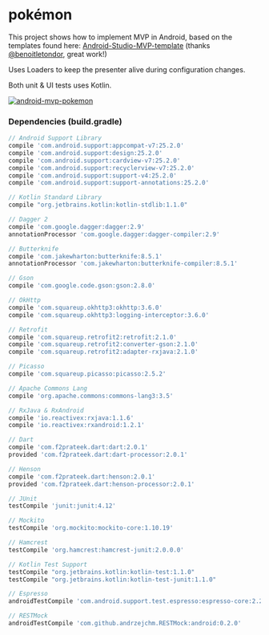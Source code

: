 # pokémon

This project shows how to implement MVP in Android, based on the templates found here: [Android-Studio-MVP-template](https://github.com/benoitletondor/Android-Studio-MVP-template/) (thanks [@benoitletondor](https://github.com/benoitletondor), great work!)

Uses Loaders to keep the presenter alive during configuration changes.

Both unit & UI tests uses Kotlin.

[![android-mvp-pokemon](http://img.youtube.com/vi/UEGBQ6V8V5s/0.jpg)](http://www.youtube.com/watch?v=UEGBQ6V8V5s)

### Dependencies (build.gradle)

```groovy
// Android Support Library
compile 'com.android.support:appcompat-v7:25.2.0'
compile 'com.android.support:design:25.2.0'
compile 'com.android.support:cardview-v7:25.2.0'
compile 'com.android.support:recyclerview-v7:25.2.0'
compile 'com.android.support:support-v4:25.2.0'
compile 'com.android.support:support-annotations:25.2.0'

// Kotlin Standard Library
compile "org.jetbrains.kotlin:kotlin-stdlib:1.1.0"

// Dagger 2
compile 'com.google.dagger:dagger:2.9'
annotationProcessor 'com.google.dagger:dagger-compiler:2.9'

// Butterknife
compile 'com.jakewharton:butterknife:8.5.1'
annotationProcessor 'com.jakewharton:butterknife-compiler:8.5.1'

// Gson
compile 'com.google.code.gson:gson:2.8.0'

// OkHttp
compile 'com.squareup.okhttp3:okhttp:3.6.0'
compile 'com.squareup.okhttp3:logging-interceptor:3.6.0'

// Retrofit
compile 'com.squareup.retrofit2:retrofit:2.1.0'
compile 'com.squareup.retrofit2:converter-gson:2.1.0'
compile 'com.squareup.retrofit2:adapter-rxjava:2.1.0'

// Picasso
compile 'com.squareup.picasso:picasso:2.5.2'

// Apache Commons Lang
compile 'org.apache.commons:commons-lang3:3.5'

// RxJava & RxAndroid
compile 'io.reactivex:rxjava:1.1.6'
compile 'io.reactivex:rxandroid:1.2.1'

// Dart
compile 'com.f2prateek.dart:dart:2.0.1'
provided 'com.f2prateek.dart:dart-processor:2.0.1'

// Henson
compile 'com.f2prateek.dart:henson:2.0.1'
provided 'com.f2prateek.dart:henson-processor:2.0.1'

// JUnit
testCompile 'junit:junit:4.12'

// Mockito
testCompile 'org.mockito:mockito-core:1.10.19'

// Hamcrest
testCompile 'org.hamcrest:hamcrest-junit:2.0.0.0'

// Kotlin Test Support
testCompile "org.jetbrains.kotlin:kotlin-test:1.1.0"
testCompile "org.jetbrains.kotlin:kotlin-test-junit:1.1.0"

// Espresso
androidTestCompile 'com.android.support.test.espresso:espresso-core:2.2.2'

// RESTMock
androidTestCompile 'com.github.andrzejchm.RESTMock:android:0.2.0'
```
